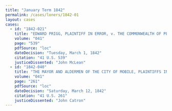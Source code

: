 ```yaml
---
title: "January Term 1842"
permalink: /cases/loners/1842-01
layout: cases
cases:
  - id: "1842-021"
    title: "EDWARD PRIGG, PLAINTIFF IN ERROR, v. THE COMMONWEALTH OF PENNSYLVANIA, DEFENDANT IN ERROR"
    volume: "041"
    page: "539"
    pdfSource: "loc"
    dateDecision: "Tuesday, March 1, 1842"
    citation: "41 U.S. 539"
    justiceDissented: "John McLean"
  - id: "1842-040"
    title: "THE MAYOR AND ALDERMEN OF THE CITY OF MOBILE, PLAINTIFFS IN ERROR, v. WILLIAM E. HALLETT, EXECUTOR OF JOSHUA KENNEDY, DECEASED.  DEFENDANT IN ERROR"
    volume: "041"
    page: "261"
    pdfSource: "loc"
    dateDecision: "Saturday, March 12, 1842"
    citation: "41 U.S. 261"
    justiceDissented: "John Catron"
---
```

